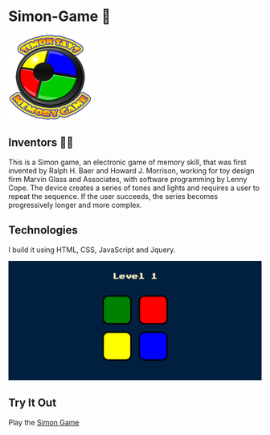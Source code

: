 # Simon-Game 🚦
![](icon.png)


## Inventors 👨‍💻
This is a Simon game, an electronic game of memory skill, that was first invented by Ralph H. Baer and Howard J. Morrison, working for toy design firm Marvin Glass and Associates, with software programming by Lenny Cope. The device creates a series of tones and lights and requires a user to repeat the sequence. If the user succeeds, the series becomes progressively longer and more complex.


## Technologies

I build it using HTML, CSS, JavaScript and Jquery.

![](simon.PNG)

## Try It Out
Play the [Simon Game](https://kapansa.github.io/Simon-Game/)
